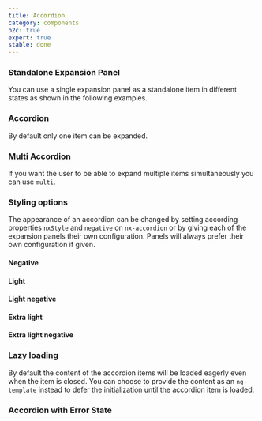 ```yaml
---
title: Accordion
category: components
b2c: true
expert: true
stable: done
---
```


### Standalone Expansion Panel
You can use a single expansion panel as a standalone item in different states as shown in the following examples.

<!-- example(accordion-standalone) -->

### Accordion
By default only one item can be expanded.

<!-- example(accordion) -->

### Multi Accordion
If you want the user to be able to expand multiple items simultaneously you can use `multi`.

<!-- example(accordion-multi) -->

### Styling options
The appearance of an accordion can be changed by setting according properties `nxStyle` and `negative` on `nx-accordion` or by giving each of the expansion panels their own configuration. Panels will always prefer their own configuration if given.

#### Negative

<!-- example(accordion-negative) -->

#### Light

<!-- example(accordion-light) -->

#### Light negative

<!-- example(accordion-light-negative) -->

#### Extra light

<!-- example(accordion-extra-light) -->

#### Extra light negative

<!-- example(accordion-extra-light-negative) -->

### Lazy loading
By default the content of the accordion items will be loaded eagerly even when the item is closed. You can choose to provide the content as an `ng-template` instead to defer the initialization until the accordion item is loaded.

<!-- example(accordion-lazy) -->

### Accordion with Error State

<!-- example(accordion-error) -->
